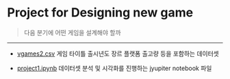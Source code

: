 # Project for Designing new game
>다음 분기에 어떤 게임을 설계해야 할까
---

 + [vgames2.csv](https://github.com/SYKIM5396/New_Game_Design/blob/main/vgames2.csv) 게임 타이틀 출시년도 장르 플랫폼 출고량 등을 포함하는 데이터셋
 
 + [project1.ipynb](https://github.com/SYKIM5396/New_Game_Design/blob/main/project1.ipynb) 데이터셋 분석 및 시각화를 진행하는 jyupiter notebook 파일
